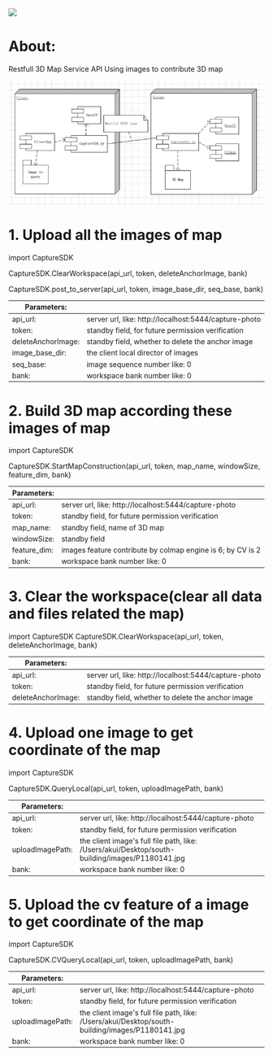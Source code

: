 
![](/Users/akui/Desktop/cloudpoint.png)
# **About:**

Restfull 3D Map Service API
Using images to contribute 3D map

![img.png](img.png)

# **1. Upload all the images of map**

import CaptureSDK

CaptureSDK.ClearWorkspace(api_url, token, deleteAnchorImage, bank)

CaptureSDK.post_to_server(api_url, token, image_base_dir, seq_base, bank)

|Parameters:||
| ----- | --------- |
|api_url:| server url, like: http://localhost:5444/capture-photo|
|token: |standby field, for future permission verification|
|deleteAnchorImage: |standby field, whether to delete the anchor image|
|image_base_dir: |the client local director of images|
|seq_base: |image sequence number like: 0|
|bank: |workspace bank number like: 0|

# **2. Build 3D map according these images of map**

import CaptureSDK

CaptureSDK.StartMapConstruction(api_url, token, map_name, windowSize, feature_dim, bank)

|Parameters:||
| ----- | --------- |
|api_url: |server url, like: http://localhost:5444/capture-photo|
|token: |standby field, for future permission verification|
|map_name: |standby field, name of 3D map|
|windowSize: |standby field|
|feature_dim: |images feature contribute by colmap engine is 6; by CV is 2|
|bank: |workspace bank number like: 0|

# **3. Clear the workspace(clear all data and files related the map)**

import CaptureSDK
CaptureSDK.ClearWorkspace(api_url, token, deleteAnchorImage, bank)

|Parameters:||
| ----- | --------- |
|api_url: |server url, like: http://localhost:5444/capture-photo|
|token: |standby field, for future permission verification|
|deleteAnchorImage: |standby field, whether to delete the anchor image|

# **4. Upload one image to get coordinate of the map**

import CaptureSDK

CaptureSDK.QueryLocal(api_url, token, uploadImagePath, bank)

|Parameters:||
| ----- | --------- |
|api_url: |server url, like: http://localhost:5444/capture-photo|
|token: |standby field, for future permission verification|
|uploadImagePath: |the client image's full file path, like: /Users/akui/Desktop/south-building/images/P1180141.jpg|
|bank: |workspace bank number like: 0|

# **5. Upload the cv feature of a image to get coordinate of the map**

import CaptureSDK

CaptureSDK.CVQueryLocal(api_url, token, uploadImagePath, bank)

|Parameters:||
| ----- | --------- |
|api_url: |server url, like: http://localhost:5444/capture-photo|
|token: |standby field, for future permission verification|
|uploadImagePath: |the client image's full file path, like: /Users/akui/Desktop/south-building/images/P1180141.jpg|
|bank: |workspace bank number like: 0|